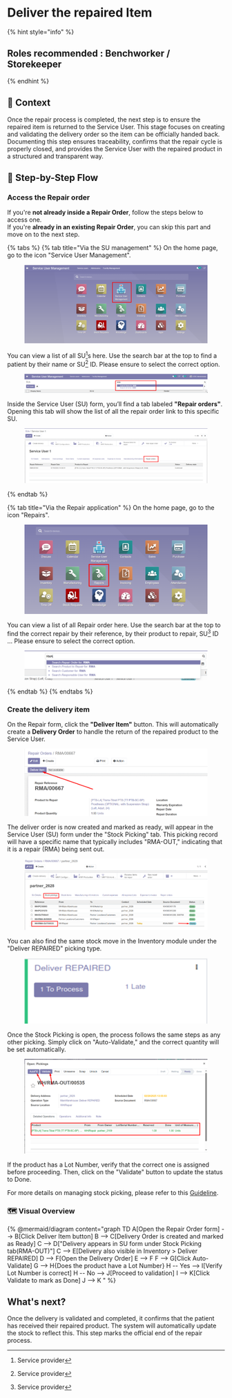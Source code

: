 # Deliver the repaired Item

{% hint style="info" %}
## Roles recommended :  Benchworker / Storekeeper
{% endhint %}

## **🧭** Context&#x20;

Once the repair process is completed, the next step is to ensure the repaired item is returned to the Service User. This stage focuses on creating and validating the delivery order so the item can be officially handed back. Documenting this step ensures traceability, confirms that the repair cycle is properly closed, and provides the Service User with the repaired product in a structured and transparent way.

## 🔄 Step-by-Step Flow&#x20;

### Access the Repair order

If you're **not already inside a Repair Order**, follow the steps below to access one.\
If you're **already in an existing Repair Order**, you can skip this part and move on to the next step.

{% tabs %}
{% tab title="Via the SU management" %}
On the home page, go to the icon "Service User Management".

<figure><img src="../../.gitbook/assets/image (64).png" alt=""><figcaption></figcaption></figure>

You can view a list of all SU[^1]s here. Use the search bar at the top to find a patient by their name or SU[^1] ID. Please ensure to select the correct option.

<figure><img src="../../.gitbook/assets/image (65).png" alt=""><figcaption></figcaption></figure>

Inside the Service User (SU) form, you’ll find a tab labeled **"Repair orders"**. Opening this tab will show the list of all the repair order link to this specific SU.&#x20;

<figure><img src="../../.gitbook/assets/image (352).png" alt=""><figcaption></figcaption></figure>
{% endtab %}

{% tab title="Via the Repair application" %}
On the home page, go to the icon "Repairs".

<figure><img src="../../.gitbook/assets/image (341).png" alt=""><figcaption></figcaption></figure>

You can view a list of all Repair order here. Use the search bar at the top to find the correct repair by their reference, by their product to repair, SU[^1] ID ... Please ensure to select the correct option.

<figure><img src="../../.gitbook/assets/image (351).png" alt=""><figcaption></figcaption></figure>
{% endtab %}
{% endtabs %}

### Create the delivery item

On the Repair form, click the **"Deliver Item"** button. This will automatically create a **Delivery Order** to handle the return of the repaired product to the Service User.

<figure><img src="../../.gitbook/assets/image (228).png" alt=""><figcaption></figcaption></figure>

The deliver order is now created and marked as ready, will appear in the Service User (SU) form under the "Stock Picking" tab. This picking record will have a specific name that typically includes "RMA-OUT," indicating that it is a repair (RMA) being sent out.&#x20;



<figure><img src="../../.gitbook/assets/image (229).png" alt=""><figcaption></figcaption></figure>

You can also find the same stock move in the Inventory module under the "Deliver REPAIRED" picking type.

<div align="left"><figure><img src="../../.gitbook/assets/image (230).png" alt=""><figcaption></figcaption></figure></div>

Once the Stock Picking is open, the process follows the same steps as any other picking. Simply click on "Auto-Validate," and the correct quantity will be set automatically.

<figure><img src="../../.gitbook/assets/image (231).png" alt=""><figcaption></figcaption></figure>

If the product has a Lot Number, verify that the correct one is assigned before proceeding. Then, click on the "Validate" button to update the status to Done.

For more details on managing stock picking, please refer to this [Guideline](../stock-management/).

### 🗺️ Visual Overview&#x20;

{% @mermaid/diagram content="graph TD
    A[Open the Repair Order form] --> B[Click Deliver Item button]
    B --> C[Delivery Order is created and marked as Ready]
    C --> D["Delivery appears in SU form under Stock Picking tab(RMA-OUT)"]
    C --> E[Delivery also visible in Inventory > Deliver REPAIRED]
    D --> F[Open the Delivery Order]
    E --> F
    F --> G[Click Auto-Validate]
    G --> H{Does the product have a Lot Number}
    H -- Yes --> I[Verify Lot Number is correct]
    H -- No --> J[Proceed to validation]
    I --> K[Click Validate to mark as Done]
    J --> K
" %}

## What's next?&#x20;

Once the delivery is validated and completed, it confirms that the patient has received their repaired product. The system will automatically update the stock to reflect this. This step marks the official end of the repair process.

[^1]: Service provider
